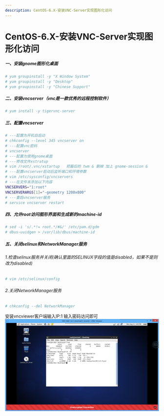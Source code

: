 ```yaml
---
description: CentOS-6.X-安装VNC-Server实现图形化访问
---
```


# CentOS-6.X-安装VNC-Server实现图形化访问

##### 一、安装gnome图形化桌面
```bash
# yum groupinstall -y "X Window System"
# yum groupinstall -y "Desktop"
# yum groupinstall -y "Chinese Support"
```

##### 二、安装vncserver（vnc是一款优秀的远程控制软件）
```bash
# yum install -y tigervnc-server
```

##### 三、配置vncserver
```bash
# ---配置为开机自启动
# chkconfig --level 345 vncserver on
# ---配置vnc密码
# vncserver
# ---配置为使用gnome桌面
# ---修改文件xstratup
# vim /root/.vnc/xstartup   把最后的 twm & 删掉 加上 gnome-session &
# ---配置vncserver启动后监听端口和环境参数
# vim /etc/sysconfig/vncservers
# ---在文件末添加以下内容
VNCSERVERS="1:root"
VNCSERVERARGS[1]="-geometry 1200x800"
# ---重启vncserver服务
# service vncserver restart
```
##### 四、允许root访问图形界面和生成新的machine-id
```bash
# sed -i 's/.*!= root.*/#&/' /etc/pam.d/gdm
# dbus-uuidgen > /var/lib/dbus/machine-id
```
##### 五、关闭selinux和NetworkManager服务
###### 1.检查selinux服务并关闭(确认里面的SELINUX字段的值是disabled，如果不是则改为disabled)
```bash
# vim /etc/selinux/config
```
###### 2.关闭NetworkManager服务
```bash
# chkconfig --del NetworkManager
```
安装vncviewer客户端输入IP:1 输入密码访问即可
![](../assets/jianshu/2743275-49dec0ced1f91260.png)